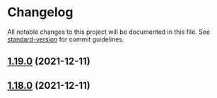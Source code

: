 # Changelog

All notable changes to this project will be documented in this file. See [standard-version](https://github.com/conventional-changelog/standard-version) for commit guidelines.

## [1.19.0](https://github.com/julian-perge/SigilADay/compare/v1.18.0...v1.19.0) (2021-12-11)

## [1.18.0](https://github.com/julian-perge/SigilADay/compare/v1.17.0...v1.18.0) (2021-12-11)
